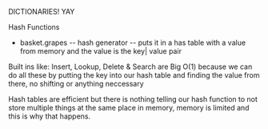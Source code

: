 DICTIONARIES! YAY

Hash Functions
* basket.grapes -- hash generator -- puts it in a has table with a value from memory and the value is the key| value pair

Built ins like: Insert, Lookup, Delete & Search are Big O(1) because we can do all these by putting the key into our hash table and finding the value from there, no shifting or anything neccessary

Hash tables are efficient but there is nothing telling our hash function to not store multiple things at the same place in memory, memory is limited and this is why that happens.
